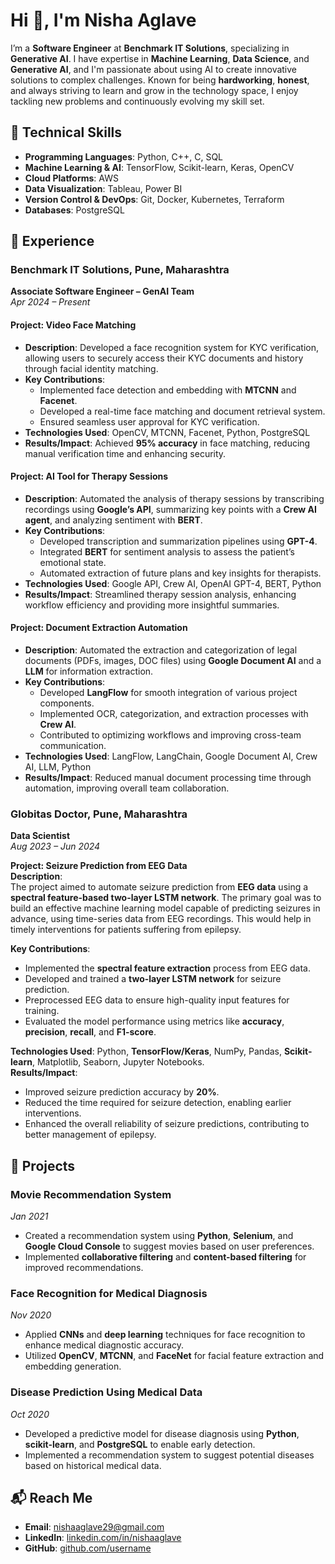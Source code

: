 # Hi 👋, I'm Nisha Aglave

I’m a **Software Engineer** at **Benchmark IT Solutions**, specializing in **Generative AI**. I have expertise in **Machine Learning**, **Data Science**, and **Generative AI**, and I'm passionate about using AI to create innovative solutions to complex challenges. Known for being **hardworking**, **honest**, and always striving to learn and grow in the technology space, I enjoy tackling new problems and continuously evolving my skill set.

## 🔧 Technical Skills

- **Programming Languages**: Python, C++, C, SQL
- **Machine Learning & AI**: TensorFlow, Scikit-learn, Keras, OpenCV
- **Cloud Platforms**: AWS
- **Data Visualization**: Tableau, Power BI
- **Version Control & DevOps**: Git, Docker, Kubernetes, Terraform
- **Databases**: PostgreSQL

## 💼 Experience

### **Benchmark IT Solutions**, Pune, Maharashtra  
**Associate Software Engineer – GenAI Team**  
*Apr 2024 – Present*

#### **Project: Video Face Matching**  
- **Description**: Developed a face recognition system for KYC verification, allowing users to securely access their KYC documents and history through facial identity matching.  
- **Key Contributions**:
  - Implemented face detection and embedding with **MTCNN** and **Facenet**.
  - Developed a real-time face matching and document retrieval system.
  - Ensured seamless user approval for KYC verification.
- **Technologies Used**: OpenCV, MTCNN, Facenet, Python, PostgreSQL  
- **Results/Impact**: Achieved **95% accuracy** in face matching, reducing manual verification time and enhancing security.

#### **Project: AI Tool for Therapy Sessions**  
- **Description**: Automated the analysis of therapy sessions by transcribing recordings using **Google’s API**, summarizing key points with a **Crew AI agent**, and analyzing sentiment with **BERT**.  
- **Key Contributions**:
  - Developed transcription and summarization pipelines using **GPT-4**.
  - Integrated **BERT** for sentiment analysis to assess the patient’s emotional state.
  - Automated extraction of future plans and key insights for therapists.
- **Technologies Used**: Google API, Crew AI, OpenAI GPT-4, BERT, Python  
- **Results/Impact**: Streamlined therapy session analysis, enhancing workflow efficiency and providing more insightful summaries.

#### **Project: Document Extraction Automation**  
- **Description**: Automated the extraction and categorization of legal documents (PDFs, images, DOC files) using **Google Document AI** and a **LLM** for information extraction.  
- **Key Contributions**:
  - Developed **LangFlow** for smooth integration of various project components.
  - Implemented OCR, categorization, and extraction processes with **Crew AI**.
  - Contributed to optimizing workflows and improving cross-team communication.
- **Technologies Used**: LangFlow, LangChain, Google Document AI, Crew AI, LLM, Python  
- **Results/Impact**: Reduced manual document processing time through automation, improving overall team collaboration.

### **Globitas Doctor**, Pune, Maharashtra  
**Data Scientist**  
*Aug 2023 – Jun 2024*

**Project: Seizure Prediction from EEG Data**  
**Description**:  
The project aimed to automate seizure prediction from **EEG data** using a **spectral feature-based two-layer LSTM network**. The primary goal was to build an effective machine learning model capable of predicting seizures in advance, using time-series data from EEG recordings. This would help in timely interventions for patients suffering from epilepsy.

**Key Contributions**:  
- Implemented the **spectral feature extraction** process from EEG data.  
- Developed and trained a **two-layer LSTM network** for seizure prediction.  
- Preprocessed EEG data to ensure high-quality input features for training.  
- Evaluated the model performance using metrics like **accuracy**, **precision**, **recall**, and **F1-score**.

**Technologies Used**: Python, **TensorFlow/Keras**, NumPy, Pandas, **Scikit-learn**, Matplotlib, Seaborn, Jupyter Notebooks.  
**Results/Impact**:  
- Improved seizure prediction accuracy by **20%**.  
- Reduced the time required for seizure detection, enabling earlier interventions.  
- Enhanced the overall reliability of seizure predictions, contributing to better management of epilepsy.


## 🚀 Projects

### **Movie Recommendation System**  
*Jan 2021*  
- Created a recommendation system using **Python**, **Selenium**, and **Google Cloud Console** to suggest movies based on user preferences.  
- Implemented **collaborative filtering** and **content-based filtering** for improved recommendations.

### **Face Recognition for Medical Diagnosis**  
*Nov 2020*  
- Applied **CNNs** and **deep learning** techniques for face recognition to enhance medical diagnostic accuracy.  
- Utilized **OpenCV**, **MTCNN**, and **FaceNet** for facial feature extraction and embedding generation.

### **Disease Prediction Using Medical Data**  
*Oct 2020*  
- Developed a predictive model for disease diagnosis using **Python**, **scikit-learn**, and **PostgreSQL** to enable early detection.  
- Implemented a recommendation system to suggest potential diseases based on historical medical data.

## 📬 Reach Me

- **Email**: [nishaaglave29@gmail.com](mailto:nishaaglave29@gmail.com)
- **LinkedIn**: [linkedin.com/in/nishaaglave](https://linkedin.com/in/nishaaglave)
- **GitHub**: [github.com/username](https://github.com/username)
